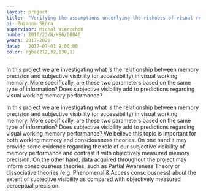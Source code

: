```yaml
---
layout: project
title:  "Verifying the assumptions underlying the richness of visual representation hypothesis. Effects of attention on the characteristics of visual working memory representation."
pi: Zuzanna Skóra
supervisor: Michał Wierzchoń
number: 2016/23/N/HS6/00846
years: 2017-2020
date:   2017-07-01 9:00:00
color: rgba(212,32,130,1)
---
```


In this project we are investigating what is the relationship between memory precision and subjective visibility (or accessibility)  in visual working memory. More specifically, are these two parameters based on the same type of information? Does subjective visibility add to predictions regarding visual working memory performance?

In this project we are investigating what is the relationship between memory precision and subjective visibility (or accessibility)  in visual working memory. More specifically, are these two parameters based on the same type of information? Does subjective visibility add to predictions regarding visual working memory performance?
We believe this topic is important for both working memory and consciousness theories. On one hand it may provide some evidence regarding the role of our subjective visibility of memory performance and contrast it with objectively measured memory precision. On the other hand, data acquired throughout the project may inform consciousness theories, such as Partial Awareness Theory or dissociative theories (e.g. Phenomenal & Access consciousness) about the extent of subjective visibility as compared with objectively measured perceptual precision.
